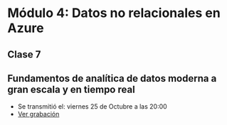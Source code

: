 # Módulo 4: Datos no relacionales en Azure

## Clase 7

## **Fundamentos de analítica de datos moderna a gran escala y en tiempo real**
  - Se transmitió el: viernes 25 de Octubre a las 20:00
  - [Ver grabación](https://codigofacilito.com/videos/introduccion-fundamentos-de-analitica-de-datos-moderna-a-gran-escala-y-en-tiempo-real)



